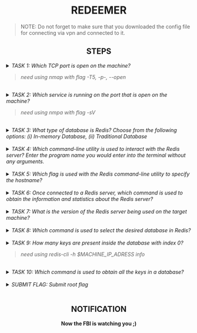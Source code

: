 <h1 align="center">REDEEMER</h1>

> NOTE: Do not forget to make sure that you downloaded the config file for connecting via vpn and connected to it. 
<h2 align="center">STEPS</h2>

<details> 
    <summary>
        <i>TASK 1: Which TCP port is open on the machine?</i>
        <br>
        <blockquote><i>need using nmap with flag -T5, -p-, --open</i></blockquote>
    </summary>
    <br>
    <b>6379</b>
</details><br>

<details> 
    <summary>
        <i>TASK 2: Which service is running on the port that is open on the machine?</i>
        <br>
        <blockquote><i>need using nmpa with flag -sV</i></blockquote>
    </summary>
    <br>
    <b>redis</b>
</details><br>

<details> 
    <summary>
        <i>TASK 3: What type of database is Redis? Choose from the following options: (i) In-memory Database, (ii) Traditional Database</i>
        <br>
    </summary>
    <br>
    <b>In-memory Database</b>
</details><br>

<details> 
    <summary>
        <i>TASK 4: Which command-line utility is used to interact with the Redis server? Enter the program name you would enter into the terminal without any arguments.</i>
        <br>
    </summary>
    <br>
    <b>redis-cli</b>
</details><br>

<details> 
    <summary>
        <i>TASK 5: Which flag is used with the Redis command-line utility to specify the hostname?</i>
        <br>
    </summary>
    <br>
    <b>-h</b>
</details><br>

<details> 
    <summary>
        <i>TASK 6: Once connected to a Redis server, which command is used to obtain the information and statistics about the Redis server?</i>
        <br>
    </summary>
    <br>
    <b>info</b>
</details><br>

<details> 
    <summary>
        <i>TASK 7: What is the version of the Redis server being used on the target machine?</i>
        <br>
    </summary>
    <br>
    <b>5.0.7</b>
</details><br>

<details> 
    <summary>
        <i>TASK 8: Which command is used to select the desired database in Redis?</i>
        <br>
    </summary>
    <br>
    <b>select</b>
</details><br>

<details> 
    <summary>
        <i>TASK 9: How many keys are present inside the database with index 0?</i>
        <br>
        <blockquote><i>need using redis-cli -h $MACHINE_IP_ADRESS info</i></blockquote>
    </summary>
    <br>
    <b>4</b>
</details><br>

<details> 
    <summary>
        <i>TASK 10: Which command is used to obtain all the keys in a database?</i>
        <br>
    </summary>
    <br>
    <b>KEYS *</b>
</details><br>

<details> 
    <summary>
        <i>SUBMIT FLAG: Submit root flag</i>
        <br>
    </summary>
    <br>
    <b>need connected to redis database via redis-cli and get key with flag</b>
</details><br>

<h2 align="center">NOTIFICATION</h2>

<p align="center">
    <b>Now the FBI is watching you ;)</b>
</p>
